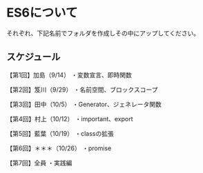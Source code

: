 # ES6について
それぞれ、下記名前でフォルダを作成しその中にアップしてください。

## スケジュール

【第1回】加島（9/14）
・変数宣言、即時関数

【第2回】笈川（9/29）
・名前空間、ブロックスコープ

【第3回】田中（10/5）
・Generator、ジェネレータ関数

【第4回】村上（10/12）
・important、export

【第5回】藍葉（10/19）
・classの拡張

【第6回】＊＊＊（10/26）
・promise

【第7回】全員
・実践編